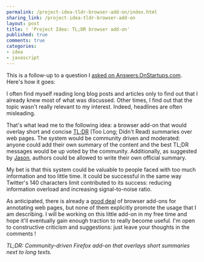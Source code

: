 ```yaml
---
permalink: /project-idea-tldr-browser-add-on/index.html
sharing_link: /project-idea-tldr-browser-add-on
layout: post
title: ! 'Project Idea: TL;DR browser add-on'
published: true
comments: true
categories:
- idea
- javascript
---
```

<p>This is a follow-up to a question I <a href="http://answers.onstartups.com/questions/7837/ask-onstartups-review-my-firefox-add-on-idea">asked on Answers.OnStartups.com</a>. Here's how it goes:</p>
<div class="post-text">
<p>I often find myself reading long blog posts and articles only to find out that I already knew most of what was discussed. Other times, I find out that the topic wasn't really relevant to my interest. Indeed, headlines are often misleading.</p>
<p>That's what lead me to the following idea: a browser add-on that would overlay short and concise <a href="http://en.wiktionary.org/wiki/tl;dr">TL;DR</a> (Too Long; Didn't Read) summaries over web pages. The system would be community driven and moderated: anyone could add their own summary of the content and the best TL;DR messages would be up voted by the community. Additionally, as suggested by <a href="http://blog.asmartbear.com/">Jason</a>, authors could be allowed to write their own official summary.</p>
<p>My bet is that this system could be valuable to people faced with too much information and too little time. It could be successful in the same way Twitter's 140 characters limit contributed to its success: reducing information overload and increasing signal-to-noise ratio.</p>
As anticipated, there is already a <a href="http://answers.onstartups.com/questions/7837/ask-onstartups-review-my-firefox-add-on-idea/7840#7840">good deal</a> of browser add-ons for annotating web pages, but none of them explicitly promote the usage that I am describing. I will be working on this little add-on in my free time and hope it'll eventually gain enough traction to really become useful. I'm open to constructive criticism and suggestions: just leave your thoughts in the comments !<br />
<p><em>TL;DR: Community-driven Firefox add-on that overlays short summaries next to long texts.</em></p>
</div>
